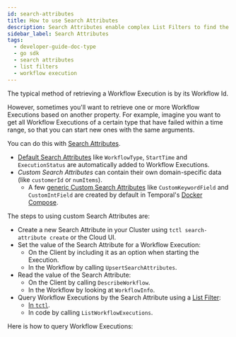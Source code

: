 ```yaml
---
id: search-attributes
title: How to use Search Attributes
description: Search Attributes enable complex List Filters to find the exact of Workflow Executions you are looking for.
sidebar_label: Search Attributes
tags:
  - developer-guide-doc-type
  - go sdk
  - search attributes
  - list filters
  - workflow execution
---
```


The typical method of retrieving a Workflow Execution is by its Workflow Id.

However, sometimes you'll want to retrieve one or more Workflow Executions based on another property. For example, imagine you want to get all Workflow Executions of a certain type that have failed within a time range, so that you can start new ones with the same arguments.

You can do this with [Search Attributes](/concepts/what-is-a-search-attribute).

- [Default Search Attributes](/concepts/what-is-a-search-attribute#default-search-attributes) like `WorkflowType`, `StartTime` and `ExecutionStatus` are automatically added to Workflow Executions.
- _Custom Search Attributes_ can contain their own domain-specific data (like `customerId` or `numItems`).
  - A few [generic Custom Search Attributes](/concepts/what-is-a-search-attribute#custom-search-attributes) like `CustomKeywordField` and `CustomIntField` are created by default in Temporal's [Docker Compose](/cluster-deployment-guide#docker--docker-compose).

The steps to using custom Search Attributes are:

- Create a new Search Attribute in your Cluster using `tctl search-attribute create` or the Cloud UI.
- Set the value of the Search Attribute for a Workflow Execution:
  - On the Client by including it as an option when starting the Execution.
  - In the Workflow by calling `UpsertSearchAttributes`.
- Read the value of the Search Attribute:
  - On the Client by calling `DescribeWorkflow`.
  - In the Workflow by looking at `WorkflowInfo`.
- Query Workflow Executions by the Search Attribute using a [List Filter](/concepts/what-is-a-list-filter):
  - [In `tctl`](/tctl-v1/workflow/list).
  - In code by calling `ListWorkflowExecutions`.

Here is how to query Workflow Executions:
